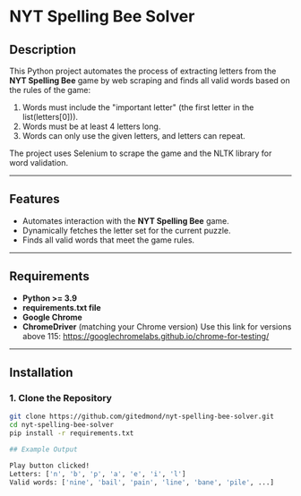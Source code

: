 # NYT Spelling Bee Solver

## Description
This Python project automates the process of extracting letters from the **NYT Spelling Bee** game by web scraping and finds all valid words based on the rules of the game:
1. Words must include the "important letter" (the first letter in the list(letters[0])).
2. Words must be at least 4 letters long.
3. Words can only use the given letters, and letters can repeat.

The project uses Selenium to scrape the game and the NLTK library for word validation.

---

## Features
- Automates interaction with the **NYT Spelling Bee** game.
- Dynamically fetches the letter set for the current puzzle.
- Finds all valid words that meet the game rules.

---

## Requirements
- **Python >= 3.9**
- **requirements.txt file**
- **Google Chrome**
- **ChromeDriver** (matching your Chrome version) Use this link for versions above 115: https://googlechromelabs.github.io/chrome-for-testing/


---

## Installation

### 1. Clone the Repository
```bash
git clone https://github.com/gitedmond/nyt-spelling-bee-solver.git
cd nyt-spelling-bee-solver
pip install -r requirements.txt

## Example Output

Play button clicked!
Letters: ['n', 'b', 'p', 'a', 'e', 'i', 'l']
Valid words: ['nine', 'bail', 'pain', 'line', 'bane', 'pile', ...]
